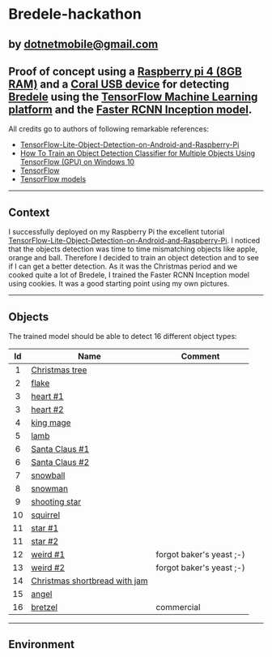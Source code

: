 # Bredele-hackathon
  by dotnetmobile@gmail.com
---

## Proof of concept using a [Raspberry pi 4 (8GB RAM)](https://www.raspberrypi.org/products/raspberry-pi-4-model-b/) and a [Coral USB device](https://coral.ai/products/accelerator) for detecting [Bredele](https://en.wikipedia.org/wiki/Bredele) using the [TensorFlow Machine Learning platform](https://www.tensorflow.org) and the [Faster RCNN Inception model](https://tfhub.dev/tensorflow/mask_rcnn/inception_resnet_v2_1024x1024/1).

All credits go to authors of following remarkable references:

* [TensorFlow-Lite-Object-Detection-on-Android-and-Raspberry-Pi](https://github.com/EdjeElectronics/TensorFlow-Lite-Object-Detection-on-Android-and-Raspberry-Pi)
* [How To Train an Object Detection Classifier for Multiple Objects Using TensorFlow (GPU) on Windows 10](https://github.com/EdjeElectronics/TensorFlow-Object-Detection-API-Tutorial-Train-Multiple-Objects-Windows-10)
* [TensorFlow](https://github.com/tensorflow)
* [TensorFlow models](https://github.com/tensorflow/models)

---
## Context

I successfully deployed on my Raspberry Pi the excellent tutorial [TensorFlow-Lite-Object-Detection-on-Android-and-Raspberry-Pi](https://github.com/EdjeElectronics/TensorFlow-Lite-Object-Detection-on-Android-and-Raspberry-Pi).
I noticed that the objects detection was time to time mismatching objects like apple, orange and ball.
Therefore I decided to train an object detection and to see if I can get a better detection.
As it was the Christmas period and we cooked quite a lot of Bredele, I trained the Faster RCNN Inception model using cookies. It was a good starting point using my own pictures.

---

## Objects

The trained model should be able to detect 16 different object types:

|  Id  | Name                                 | Comment                      |
|:----:|--------------------------------------|------------------------------|
|1     | [Christmas tree](https://github.com/dotnetmobile/bredele-hackathon/blob/main/images-small/training/bredelehackathon_88_of_511.jpeg)                   |                              |
|2     | [flake](https://github.com/dotnetmobile/bredele-hackathon/blob/main/images-small/training/bredelehackathon_137_of_511.jpeg)                            |                              |
|3     | [heart #1](https://github.com/dotnetmobile/bredele-hackathon/blob/main/images-small/training/bredelehackathon_385_of_511.jpeg)                            |                              |
|3     | [heart #2](https://github.com/dotnetmobile/bredele-hackathon/blob/main/images-small/training/bredelehackathon_153_of_511.jpeg)                            |                              |
|4     | [king mage](https://github.com/dotnetmobile/bredele-hackathon/blob/main/images-small/training/bredelehackathon_136_of_511.jpeg)                        |                              |
|5     | [lamb](https://github.com/dotnetmobile/bredele-hackathon/blob/main/images-small/training/bredelehackathon_157_of_511.jpeg)                             |                              |
|6     | [Santa Claus #1](https://github.com/dotnetmobile/bredele-hackathon/blob/main/images-small/training/bredelehackathon_140_of_511.jpeg)                      |                              |
|6     | [Santa Claus #2](https://github.com/dotnetmobile/bredele-hackathon/blob/main/images-small/training/bredelehackathon_133_of_511.jpeg)                      |                              |
|7     | [snowball](https://github.com/dotnetmobile/bredele-hackathon/blob/main/images-small/training/bredelehackathon_294_of_511.jpeg)                         |                              |
|8     | [snowman](https://github.com/dotnetmobile/bredele-hackathon/blob/main/images-small/training/bredelehackathon_132_of_511.jpeg)                          |                              |
|9     | [shooting star](https://github.com/dotnetmobile/bredele-hackathon/blob/main/images-small/training/bredelehackathon_156_of_511.jpeg)                    |                              |
|10    | [squirrel](https://github.com/dotnetmobile/bredele-hackathon/blob/main/images-small/training/bredelehackathon_151_of_511.jpeg)                         |                              |
|11    | [star #1](https://github.com/dotnetmobile/bredele-hackathon/blob/main/images-small/training/bredelehackathon_383_of_511.jpeg)                             |                              |
|11    | [star #2](https://github.com/dotnetmobile/bredele-hackathon/blob/main/images-small/training/bredelehackathon_165_of_511.jpeg)                             |                              |
|12    | [weird #1](https://github.com/dotnetmobile/bredele-hackathon/blob/main/images-small/training/bredelehackathon_406_of_511.jpeg)                         | forgot baker's yeast ;-)     |
|13    | [weird #2]()                         | forgot baker's yeast ;-)     |
|14    | [Christmas shortbread with jam](https://github.com/dotnetmobile/bredele-hackathon/blob/main/images-small/training/bredelehackathon_290_of_511.jpeg)    |                              |
|15    | [angel](https://github.com/dotnetmobile/bredele-hackathon/blob/main/images-small/training/bredelehackathon_148_of_511.jpeg)                            |                              |
|16    | [bretzel](https://github.com/dotnetmobile/bredele-hackathon/blob/main/images-small/training/bredelehackathon_384_of_511.jpeg)                          | commercial                  |

---

## Environment
